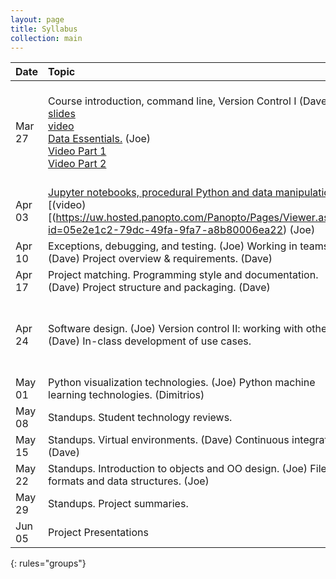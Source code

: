```yaml
---
layout: page
title: Syllabus
collection: main
---
```


| Date      | Topic                                                         | References       | Assignment     |
|:----------|:----------------|:---------------|:-------------------|
|Mar 27     | Course introduction, command line, Version Control I (Dave)<br>[slides](https://github.com/UWSEDS/LectureNotes-Spring2018/blob/master/01-Course-Introduction-And-Data-Essentials.ppt?raw=true)<br>[video](https://uw.hosted.panopto.com/Panopto/Pages/Viewer.aspx?id=7f0f93e4-1fce-45d1-b126-a8b100095e22)<br> [Data Essentials.](https://github.com/UWSEDS/LectureNotes/tree/master/Data-Essentials) (Joe)<br> [Video Part 1](https://uw.hosted.panopto.com/Panopto/Pages/Viewer.aspx?id=8a0512e5-b7b4-4900-b7be-a8b1002fdb3a)<br> [Video Part 2](https://uw.hosted.panopto.com/Panopto/Pages/Viewer.aspx?id=23364b1c-36b5-41c9-9cdf-a8b100358db4)      | [bash command reference](https://github.com/UWDIRECT/UWDIRECT.github.io/raw/master/Wi18_content/SEDS/CSE%20390%20Bash%20Command%20Reference.pdf)<br>[GitHub lesson](http://swcarpentry.github.io/git-novice/)<br>[Youtube trending data](https://github.com/UWSEDS/uwseds.github.io/blob/master/data/youtube-new.zip?raw=true)         | [Homework 1](https://docs.google.com/document/d/1Ej0wx5kSjHhimKpDL3CnKa3xpGnq4U2Y8EC1zd1QYl4/edit#)   |
|Apr 03     | [Jupyter notebooks, procedural Python and data manipulations](https://github.com/UWSEDS/LectureNotes/blob/master/02-Python-and-Data/Lecture-Python-And-Data-Spring-2018.ipynb) [(video)[(https://uw.hosted.panopto.com/Panopto/Pages/Viewer.aspx?id=05e2e1c2-79dc-49fa-9fa7-a8b80006ea22) (Joe)  | [Python Data Science Handbook](https://jakevdp.github.io/PythonDataScienceHandbook/)                  | Homework 2 |
|Apr 10     | Exceptions, debugging, and testing. (Joe)  Working in teams. (Dave)  Project overview & requirements. (Dave)   |     | Testing with tabular data.                 |
|Apr 17     | Project matching. Programming style and documentation. (Dave)  Project structure and packaging. (Dave) |           |  Setup Project Repo    |
|Apr 24     | Software design. (Joe)  Version control II: working with others. (Dave) In-class development of use cases.      || Write first draft functional and design specifications for project.  |
|May 01     | Python visualization technologies. (Joe) Python machine learning technologies. (Dimitrios)    | ||
|May 08     | Standups. Student technology reviews.   | ||
|May 15     | Standups. Virtual environments. (Dave) Continuous integration. (Dave)      | ||
|May 22     | Standups. Introduction to objects and OO design. (Joe) File formats and data structures. (Joe)     | ||
|May 29     | Standups. Project summaries.                                            | ||
|Jun 05     | Project Presentations   |
{: rules="groups"}
